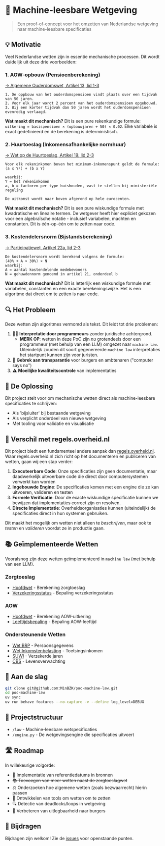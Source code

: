 # 🤖 Machine-leesbare Wetgeving

> Een proof-of-concept voor het omzetten van Nederlandse wetgeving naar machine-leesbare specificaties

## 💡 Motivatie

Veel Nederlandse wetten zijn in essentie mechanische processen. Dit wordt duidelijk uit deze drie voorbeelden:

### 1. AOW-opbouw (Pensioenberekening)

[→ Algemene Ouderdomswet, Artikel 13, lid 1-3](https://wetten.overheid.nl/jci1.3:c:BWBR0002221&hoofdstuk=III&artikel=13)

```
1. De oppbouw van het ouderdomspensioen vindt plaats over een tijdvak van 50 jaren.
2. Voor elk jaar wordt 2 percent van het ouderdomspensioen opgebouwd.
3. Bij een korter tijdvak dan 50 jaren wordt het ouderdomspensioen evenredig verlaagd.
```

**Wat maakt dit mechanisch?**
Dit is een pure rekenkundige formule: `uitkering = basispensioen × (opbouwjaren ÷ 50) × 0.02`. Elke variabele is exact
gedefinieerd en de berekening is deterministisch.

### 2. Huurtoeslag (Inkomensafhankelijke normhuur)

[→ Wet op de Huurtoeslag, Artikel 19, lid 2-3](https://wetten.overheid.nl/jci1.3:c:BWBR0008659&hoofdstuk=3&paragraaf=1&artikel=19)

```
Voor elk rekeninkomen boven het minimum-inkomenspunt geldt de formule:
(a x Y²) + (b x Y)

waarbij:
Y = het rekeninkomen
a, b = factoren per type huishouden, vast te stellen bij ministeriële regeling

De uitkomst wordt naar boven afgerond op hele eurocenten.
```

**Wat maakt dit mechanisch?**
Dit is een pure wiskundige formule met kwadratische en lineaire termen. De wetgever heeft hier expliciet gekozen voor
een algebraïsche notatie - inclusief variabelen, machten en constanten. Dit is één-op-één om te zetten naar code.

### 3. Kostendelersnorm (Bijstandsberekening)

[→ Participatiewet, Artikel 22a, lid 2-3](https://wetten.overheid.nl/jci1.3:c:BWBR0015703&hoofdstuk=3&paragraaf=3.2&artikel=22a)

```
De kostendelersnorm wordt berekend volgens de formule:
(40% + A × 30%) × N
waarbij:
A = aantal kostendelende medebewoners
N = gehuwdennorm genoemd in artikel 21, onderdeel b
```

**Wat maakt dit mechanisch?**
Dit is letterlijk een wiskundige formule met variabelen, constanten en een exacte berekeningswijze. Het is een algoritme
dat direct om te zetten is naar code.

## 🔍 Het Probleem

Deze wetten zijn algoritmes vermomd als tekst. Dit leidt tot drie problemen:

1. 👩‍💻 **Interpretatie door programmeurs** zonder juridische achtergrond.
    - **MERK OP**: wetten in deze PoC zijn _nu_ grotendeels door een programmeur (met behulp van een LLM) omgezet naar
      `machine law`. Uiteindelijk zouden dit soort gegenereerde `machine law` interpretaties het startpunt kunnen zijn
      voor juristen.
2. 🤷 **Gebrek aan transparantie** voor burgers en ambtenaren ("computer says no")
3. ⚠️ **Moeilijke kwaliteitscontrole** van implementaties

## 🎯 De Oplossing

Dit project stelt voor om mechanische wetten direct als machine-leesbare specificaties te schrijven:

- Als 'bijsluiter' bij bestaande wetgeving
- Als verplicht onderdeel van nieuwe wetgeving
- Met tooling voor validatie en visualisatie

## 🔄 Verschil met regels.overheid.nl

Dit project biedt een fundamenteel andere aanpak dan [regels.overheid.nl](https://regels.overheid.nl/). Waar
regels.overheid.nl zich richt op het documenteren en publiceren van wetten, gaan wij een stap verder:

1. **Executeerbare Code**: Onze specificaties zijn geen documentatie, maar daadwerkelijk uitvoerbare code die direct
   door computersystemen verwerkt kan worden
2. **Ingebouwde Engine**: De specificaties komen met een engine die ze kan uitvoeren, valideren en testen
3. **Formele Verificatie**: Door de exacte wiskundige specificatie kunnen we bewijzen dat implementaties correct zijn en
   resolven.
4. **Directe Implementatie**: Overheidsorganisaties kunnen (uiteindelijk) de specificaties direct in hun systemen
   gebruiken.

Dit maakt het mogelijk om wetten niet alleen te *beschrijven*, maar ook te *testen* en *valideren* voordat ze in
productie gaan.

## 📚 Geïmplementeerde Wetten

Vooralsnog zijn deze wetten geïmplementeerd in `machine law` (met behulp van een LLM).

### Zorgtoeslag

- [Hoofdwet](law/zorgtoeslagwet/4d8c7237-b930-4f0f-aaa3-624ba035e449.yaml) - Berekening zorgtoeslag
- [Verzekeringsstatus](law/zvw/8e7f6d5c-4321-4f0f-iiii-901234567890.yaml) - Bepaling verzekeringsstatus

### AOW

- [Hoofdwet](law/algemene_ouderdomswet/a70a061f-7a6d-404d-81f1-b77bbc7863a7.yaml) - Berekening AOW-uitkering
- [Leeftijdsbepaling](law/algemene_ouderdomswet/leeftijdsbepaling/17bd2695-7805-49a4-8789-a8fe395022cd.yaml) - Bepaling
  AOW-leeftijd

### Ondersteunende Wetten

- [Wet BRP](law/wet_brp/8f7e6d5c-4321-4f0f-bbbb-987654321abc.yaml) - Persoonsgegevens
- [Wet Inkomstenbelasting](law/wet_inkomstenbelasting/5b4c3d2a-1098-4f0f-ffff-678901234567.yaml) - Toetsingsinkomen
- [SUWI](law/wet_structuur_uitvoeringsorganisatie_werk_en_inkomen/85227351-03f1-4bd4-b19f-b563fbf8d5c8.yaml) -
  Verzekerde jaren
- [CBS](law/wet_op_het_centraal_bureau_voor_de_statistiek/7512d6f1-89d4-4c49-b999-480ac3a4a722.yaml) - Levensverwachting

## 🚀 Aan de slag

```bash
git clone git@github.com:MinBZK/poc-machine-law.git
cd poc-machine-law
uv sync
uv run behave features --no-capture -v --define log_level=DEBUG
```

## 📂 Projectstructuur

- `/law` - Machine-leesbare wetspecificaties
- `/engine.py` - De wetgevingsengine die specificaties uitvoert

## 🛣️ Roadmap

In willekeurige volgorde:

- 📅 Implementatie van referentiedatums in bronnen
- ~~📚 Toevoegen van meer wetten naast de zorgtoeslagwet~~
- ⚖️ Onderzoeken hoe algemene wetten (zoals bezwaarrecht) hierin passen
- 🔧 Ontwikkelen van tools om wetten om te zetten
- 🔍 Detectie van deadlocks/loops in wetgeving
- 👥 Verbeteren van uitlegbaarheid naar burgers

## 🤝 Bijdragen

Bijdragen zijn welkom! Zie de [issues](https://github.com/MinBZK/poc-machine-law/issues) voor openstaande punten.
